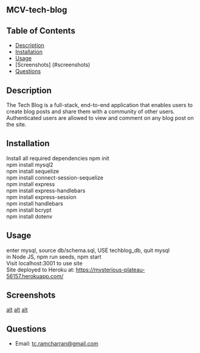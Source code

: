 ## MCV-tech-blog

  ## Table of Contents
  - [Description](#description)
  - [Installation](#install)
  - [Usage](#usage)
  - [Screenshots] (#screenshots)
  - [Questions](#questions)

  <a id="description"></a>
  ## Description
  The Tech Blog is a full-stack, end-to-end application that enables users to create blog posts and share them with a community of other users. Authenticated users are allowed to view and comment on any blog post on the site.

  <a id="install"></a>
  ## Installation 
  Install all required dependencies
  npm init  <br />
  npm install mysql2  <br />
  npm install sequelize  <br />
  npm install connect-session-sequelize  <br />
  npm install express  <br />
  npm install express-handlebars  <br />
  npm install express-session  <br />
  npm install handlebars  <br />
  npm install bcrypt  <br />
  npm install dotenv  <br />

  <a id="usage"></a>
  ## Usage 
  enter mysql, source db/schema.sql, USE techblog_db, quit mysql  <br />
  in Node JS, npm run seeds, npm start  <br />
  Visit localhost:3001 to use site  <br />
  Site deployed to Heroku at: https://mysterious-plateau-56157.herokuapp.com/  <br />

 <a id="screenshots"></a>

  ## Screenshots

  [alt](./screenshots/Screen%20Shot%202022-09-19%20at%2010.23.04%20PM.png)
  [alt](./screenshots/Screen%20Shot%202022-09-19%20at%2010.23.11%20PM.png)
  [alt](./screenshots/Screen%20Shot%202022-09-19%20at%2010.23.32%20PM.png)

  <a id="questions"></a>
  ## Questions 
   - Email: tc.ramcharran@gmail.com